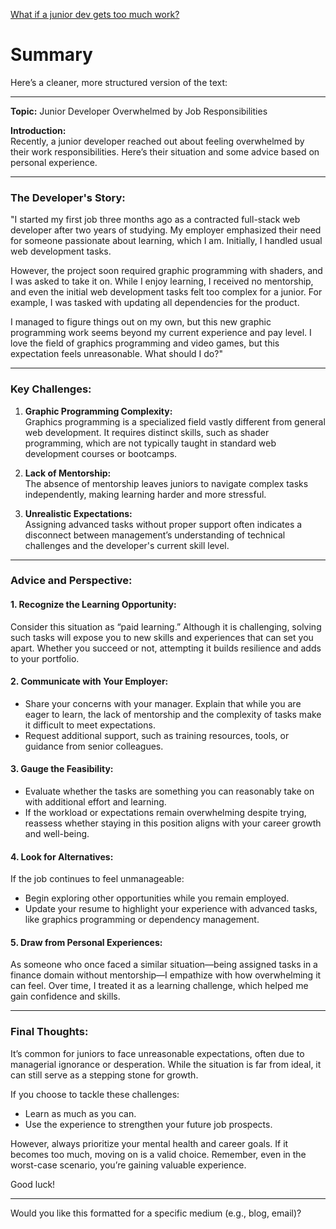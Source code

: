 [What if a junior dev gets too much work?](https://www.youtube.com/watch?v=UhdKCySVPnk)

# Summary


Here’s a cleaner, more structured version of the text:

---

**Topic:** Junior Developer Overwhelmed by Job Responsibilities

**Introduction:**  
Recently, a junior developer reached out about feeling overwhelmed by their work responsibilities. Here’s their situation and some advice based on personal experience.

---

### The Developer's Story:

"I started my first job three months ago as a contracted full-stack web developer after two years of studying. My employer emphasized their need for someone passionate about learning, which I am. Initially, I handled usual web development tasks.

However, the project soon required graphic programming with shaders, and I was asked to take it on. While I enjoy learning, I received no mentorship, and even the initial web development tasks felt too complex for a junior. For example, I was tasked with updating all dependencies for the product.

I managed to figure things out on my own, but this new graphic programming work seems beyond my current experience and pay level. I love the field of graphics programming and video games, but this expectation feels unreasonable. What should I do?"

---

### Key Challenges:

1. **Graphic Programming Complexity:**  
    Graphics programming is a specialized field vastly different from general web development. It requires distinct skills, such as shader programming, which are not typically taught in standard web development courses or bootcamps.
    
2. **Lack of Mentorship:**  
    The absence of mentorship leaves juniors to navigate complex tasks independently, making learning harder and more stressful.
    
3. **Unrealistic Expectations:**  
    Assigning advanced tasks without proper support often indicates a disconnect between management’s understanding of technical challenges and the developer's current skill level.
    

---

### Advice and Perspective:

#### **1. Recognize the Learning Opportunity:**

Consider this situation as “paid learning.” Although it is challenging, solving such tasks will expose you to new skills and experiences that can set you apart. Whether you succeed or not, attempting it builds resilience and adds to your portfolio.

#### **2. Communicate with Your Employer:**

- Share your concerns with your manager. Explain that while you are eager to learn, the lack of mentorship and the complexity of tasks make it difficult to meet expectations.
- Request additional support, such as training resources, tools, or guidance from senior colleagues.

#### **3. Gauge the Feasibility:**

- Evaluate whether the tasks are something you can reasonably take on with additional effort and learning.
- If the workload or expectations remain overwhelming despite trying, reassess whether staying in this position aligns with your career growth and well-being.

#### **4. Look for Alternatives:**

If the job continues to feel unmanageable:

- Begin exploring other opportunities while you remain employed.
- Update your resume to highlight your experience with advanced tasks, like graphics programming or dependency management.

#### **5. Draw from Personal Experiences:**

As someone who once faced a similar situation—being assigned tasks in a finance domain without mentorship—I empathize with how overwhelming it can feel. Over time, I treated it as a learning challenge, which helped me gain confidence and skills.

---

### Final Thoughts:

It’s common for juniors to face unreasonable expectations, often due to managerial ignorance or desperation. While the situation is far from ideal, it can still serve as a stepping stone for growth.

If you choose to tackle these challenges:

- Learn as much as you can.
- Use the experience to strengthen your future job prospects.

However, always prioritize your mental health and career goals. If it becomes too much, moving on is a valid choice. Remember, even in the worst-case scenario, you’re gaining valuable experience.

Good luck!

---

Would you like this formatted for a specific medium (e.g., blog, email)?